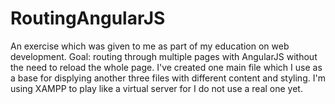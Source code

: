 # RoutingAngularJS
An exercise which was given to me as part of my education on web development. Goal: routing through multiple pages with AngularJS without the need to reload the whole page. I've created one main file which I use as a base for displying another three files with different content and styling. I'm using XAMPP to play like a virtual server for I do not use a real one yet.
